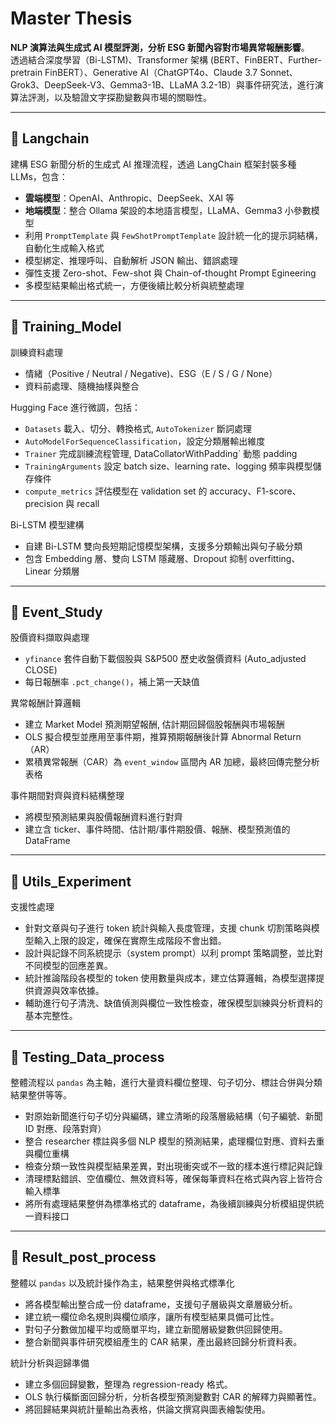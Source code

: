 # Master Thesis

**NLP 演算法與生成式 AI 模型評測，分析 ESG 新聞內容對市場異常報酬影響**。  
透過結合深度學習（Bi-LSTM)、Transformer 架構 (BERT、FinBERT、Further-pretrain FinBERT）、Generative AI（ChatGPT4o、Claude 3.7 Sonnet、Grok3、DeepSeek-V3、Gemma3-1B、LLaMA 3.2-1B）與事件研究法，進行演算法評測，以及驗證文字探勘變數與市場的關聯性。

---
## 📁 Langchain  
建構 ESG 新聞分析的生成式 AI 推理流程，透過 LangChain 框架封裝多種 LLMs，包含：
- **雲端模型**：OpenAI、Anthropic、DeepSeek、XAI 等
- **地端模型**：整合 Ollama 架設的本地語言模型，LLaMA、Gemma3 小參數模型
- 利用 `PromptTemplate` 與 `FewShotPromptTemplate` 設計統一化的提示詞結構，自動化生成輸入格式  
- 模型綁定、推理呼叫、自動解析 JSON 輸出、錯誤處理
- 彈性支援 Zero-shot、Few-shot 與 Chain-of-thought Prompt Egineering
- 多模型結果輸出格式統一，方便後續比較分析與統整處理

---

## 📁 Training_Model  
訓練資料處理
- 情緒（Positive / Neutral / Negative)、ESG（E / S / G / None）
- 資料前處理、隨機抽樣與整合

Hugging Face 進行微調，包括：
- `Datasets` 載入、切分、轉換格式, `AutoTokenizer` 斷詞處理
- `AutoModelForSequenceClassification`，設定分類層輸出維度
- `Trainer` 完成訓練流程管理, DataCollatorWithPadding` 動態 padding
- `TrainingArguments` 設定 batch size、learning rate、logging 頻率與模型儲存條件
- `compute_metrics` 評估模型在 validation set 的 accuracy、F1-score、precision 與 recall

Bi-LSTM 模型建構  
- 自建 Bi-LSTM 雙向長短期記憶模型架構，支援多分類輸出與句子級分類
- 包含 Embedding 層、雙向 LSTM 隱藏層、Dropout 抑制 overfitting、Linear 分類層



---
## 📁 Event_Study  
股價資料擷取與處理
- `yfinance` 套件自動下載個股與 S&P500 歷史收盤價資料 (Auto_adjusted CLOSE)
- 每日報酬率 `.pct_change()`，補上第一天缺值

異常報酬計算邏輯
- 建立 Market Model 預測期望報酬, 估計期回歸個股報酬與市場報酬
- OLS 擬合模型並應用至事件期，推算預期報酬後計算 Abnormal Return（AR）
- 累積異常報酬（CAR）為 `event_window` 區間內 AR 加總，最終回傳完整分析表格

事件期間對齊與資料結構整理 
- 將模型預測結果與股價報酬資料進行對齊
- 建立含 ticker、事件時間、估計期/事件期股價、報酬、模型預測值的 DataFrame

---
## 📁 Utils_Experiment  
支援性處理
- 針對文章與句子進行 token 統計與輸入長度管理，支援 chunk 切割策略與模型輸入上限的設定，確保在實際生成階段不會出錯。
- 設計與記錄不同系統提示（system prompt）以利 prompt 策略調整，並比對不同模型的回應差異。
- 統計推論階段各模型的 token 使用數量與成本，建立估算邏輯，為模型選擇提供資源與效率依據。
- 輔助進行句子清洗、缺值偵測與欄位一致性檢查，確保模型訓練與分析資料的基本完整性。



---

## 📁 Testing_Data_process  
整體流程以 `pandas` 為主軸，進行大量資料欄位整理、句子切分、標註合併與分類結果整併等等。
- 對原始新聞進行句子切分與編碼，建立清晰的段落層級結構（句子編號、新聞 ID 對應、段落對齊）
- 整合 researcher 標註與多個 NLP 模型的預測結果，處理欄位對應、資料去重與欄位重構
- 檢查分類一致性與模型結果差異，對出現衝突或不一致的樣本進行標記與記錄
- 清理標點錯誤、空值欄位、無效資料等，確保每筆資料在格式與內容上皆符合輸入標準
- 將所有處理結果整併為標準格式的 dataframe，為後續訓練與分析模組提供統一資料接口
  
---

## 📁 Result_post_process
整體以 `pandas` 以及統計操作為主，結果整併與格式標準化 
- 將各模型輸出整合成一份 dataframe，支援句子層級與文章層級分析。
- 建立統一欄位命名規則與欄位順序，讓所有模型結果具備可比性。
- 對句子分數做加權平均或簡單平均，建立新聞層級變數供回歸使用。
- 整合新聞與事件研究模組產生的 CAR 結果，產出最終回歸分析資料表。
  
統計分析與迴歸準備  
- 建立多個回歸變數，整理為 regression-ready 格式。
- OLS 執行橫斷面回歸分析，分析各模型預測變數對 CAR 的解釋力與顯著性。
- 將回歸結果與統計量輸出為表格，供論文撰寫與圖表繪製使用。

